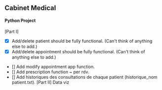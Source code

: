 ## Cabinet Medical
#### Python Project
[Part I]
- [x] Add/delete patient should be fully functional. (Can't think of anything else to add.)
- [x] Add/delete appointment should be fully functional. (Can't think of anything else to add.)
- [] Add modify appointment app function.
- [] Add prescription function ~ per rdv.
- [] Add historiques des consultations de chaque patient (historique_nom patient.txt).
[Part II]
Data viz
